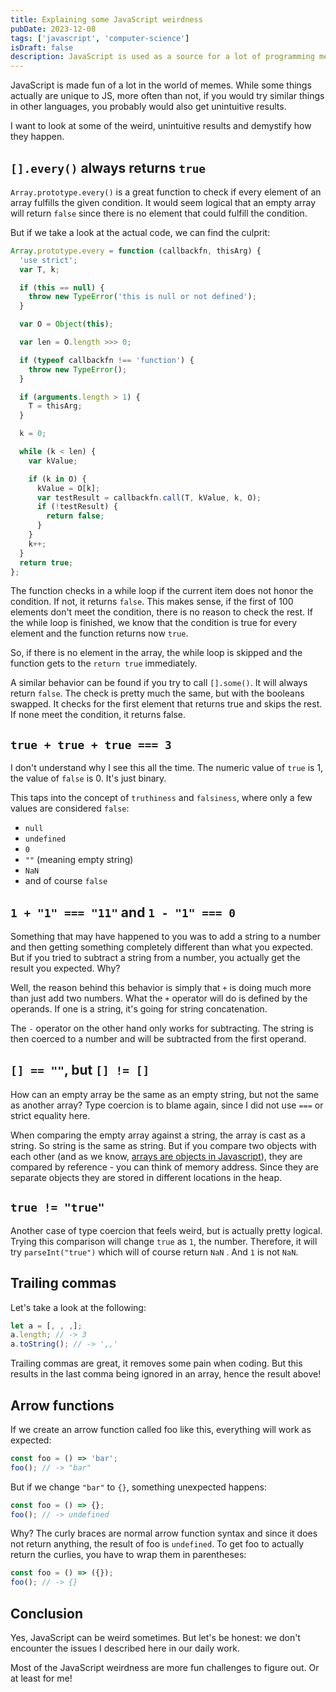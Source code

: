 ```yaml
---
title: Explaining some JavaScript weirdness
pubDate: 2023-12-08
tags: ['javascript', 'computer-science']
isDraft: false
description: JavaScript is used as a source for a lot of programming memes. Let's explain some of them.
---
```


JavaScript is made fun of a lot in the world of memes. While some things actually are unique to JS, more often than not, if you would try similar things in other languages, you probably would also get unintuitive results.

I want to look at some of the weird, unintuitive results and demystify how they happen.

## `[].every()` always returns `true`

`Array.prototype.every()` is a great function to check if every element of an array fulfills the given condition. It would seem logical that an empty array will return `false` since there is no element that could fulfill the condition.

But if we take a look at the actual code, we can find the culprit:

```js
Array.prototype.every = function (callbackfn, thisArg) {
  'use strict';
  var T, k;

  if (this == null) {
    throw new TypeError('this is null or not defined');
  }

  var O = Object(this);

  var len = O.length >>> 0;

  if (typeof callbackfn !== 'function') {
    throw new TypeError();
  }

  if (arguments.length > 1) {
    T = thisArg;
  }

  k = 0;

  while (k < len) {
    var kValue;

    if (k in O) {
      kValue = O[k];
      var testResult = callbackfn.call(T, kValue, k, O);
      if (!testResult) {
        return false;
      }
    }
    k++;
  }
  return true;
};
```

The function checks in a while loop if the current item does not honor the condition. If not, it returns `false`. This makes sense, if the first of 100 elements don't meet the condition, there is no reason to check the rest. If the while loop is finished, we know that the condition is true for every element and the function returns now `true`.

So, if there is no element in the array, the while loop is skipped and the function gets to the `return true` immediately.

A similar behavior can be found if you try to call `[].some()`. It will always return `false`. The check is pretty much the same, but with the booleans swapped. It checks for the first element that returns true and skips the rest. If none meet the condition, it returns false.

## `true + true + true === 3`

I don't understand why I see this all the time. The numeric value of `true` is 1, the value of `false` is 0. It's just binary.

This taps into the concept of `truthiness` and `falsiness`, where only a few values are considered `false`:

- `null`
- `undefined`
- `0`
- `""` (meaning empty string)
- `NaN`
- and of course `false`

## `1 + "1" === "11"` and `1 - "1" === 0`

Something that may have happened to you was to add a string to a number and then getting something completely different than what you expected.
But if you tried to subtract a string from a number, you actually get the result you expected. Why?

Well, the reason behind this behavior is simply that `+` is doing much more than just add two numbers. What the `+` operator will do is defined by the operands. If one is a string, it's going for string concatenation.

The `-` operator on the other hand only works for subtracting. The string is then coerced to a number and will be subtracted from the first operand.

## `[] == ""`, but `[] != []`

How can an empty array be the same as an empty string, but not the same as another array? Type coercion is to blame again, since I did not use `===` or strict equality here.

When comparing the empty array against a string, the array is cast as a string. So string is the same as string. But if you compare two objects with each other (and as we know, [arrays are objects in Javascript](/blog/til-6)), they are compared by reference - you can think of memory address. Since they are separate objects they are stored in different locations in the heap.

## `true != "true"`

Another case of type coercion that feels weird, but is actually pretty logical. Trying this comparison will change `true` as `1`, the number. Therefore, it will try `parseInt("true")` which will of course return `NaN` . And `1` is not `NaN`.

## Trailing commas

Let's take a look at the following:

```js
let a = [, , ,];
a.length; // -> 3
a.toString(); // -> ',,'
```

Trailing commas are great, it removes some pain when coding. But this results in the last comma being ignored in an array, hence the result above!

## Arrow functions

If we create an arrow function called foo like this, everything will work as expected:

```js
const foo = () => 'bar';
foo(); // -> "bar"
```

But if we change `"bar"` to `{}`, something unexpected happens:

```js
const foo = () => {};
foo(); // -> undefined
```

Why? The curly braces are normal arrow function syntax and since it does not return anything, the result of foo is `undefined`. To get foo to actually return the curlies, you have to wrap them in parentheses:

```js
const foo = () => ({});
foo(); // -> {}
```

## Conclusion

Yes, JavaScript can be weird sometimes. But let's be honest: we don't encounter the issues I described here in our daily work.

Most of the JavaScript weirdness are more fun challenges to figure out. Or at least for me!
